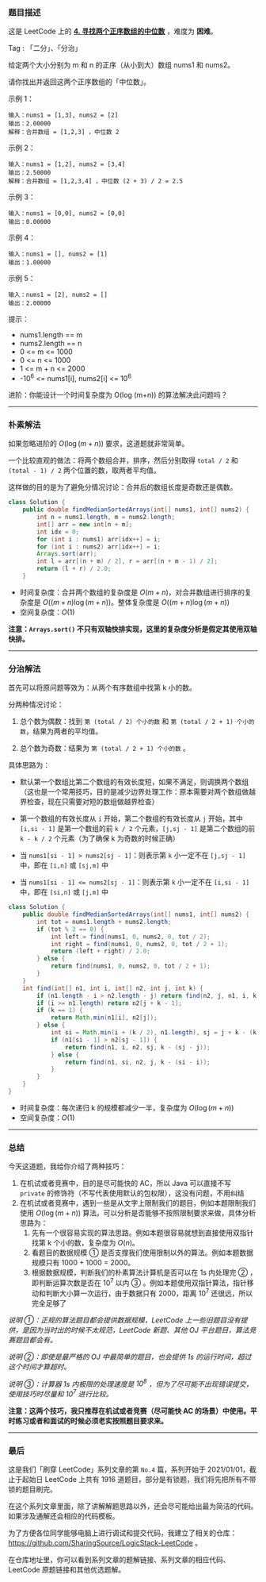 ### 题目描述

这是 LeetCode 上的 **[4. 寻找两个正序数组的中位数](https://leetcode-cn.com/problems/median-of-two-sorted-arrays/solution/shua-chuan-lc-po-su-jie-fa-fen-zhi-jie-f-wtu2/)** ，难度为 **困难**。

Tag : 「二分」、「分治」



给定两个大小分别为 m 和 n 的正序（从小到大）数组 nums1 和 nums2。

请你找出并返回这两个正序数组的「中位数」。

示例 1：
```
输入：nums1 = [1,3], nums2 = [2]
输出：2.00000
解释：合并数组 = [1,2,3] ，中位数 2
```
示例 2：
```
输入：nums1 = [1,2], nums2 = [3,4]
输出：2.50000
解释：合并数组 = [1,2,3,4] ，中位数 (2 + 3) / 2 = 2.5
```
示例 3：
```
输入：nums1 = [0,0], nums2 = [0,0]
输出：0.00000
```
示例 4：
```
输入：nums1 = [], nums2 = [1]
输出：1.00000
```
示例 5：
```
输入：nums1 = [2], nums2 = []
输出：2.00000
```

提示：
* nums1.length == m
* nums2.length == n
* 0 <= m <= 1000
* 0 <= n <= 1000
* 1 <= m + n <= 2000
* -$10^6$ <= nums1[i], nums2[i] <= $10^6$


进阶：你能设计一个时间复杂度为 O(log (m+n)) 的算法解决此问题吗？

---

### 朴素解法

如果忽略进阶的 $O(\log{(m + n)})$ 要求，这道题就非常简单。

一个比较直观的做法：将两个数组合并，排序，然后分别取得 `total / 2` 和 `(total - 1) / 2` 两个位置的数，取两者平均值。

这样做的目的是为了避免分情况讨论：合并后的数组长度是奇数还是偶数。

```Java
class Solution {
    public double findMedianSortedArrays(int[] nums1, int[] nums2) {
        int n = nums1.length, m = nums2.length;
        int[] arr = new int[n + m];
        int idx = 0;
        for (int i : nums1) arr[idx++] = i;
        for (int i : nums2) arr[idx++] = i;
        Arrays.sort(arr);
        int l = arr[(n + m) / 2], r = arr[(n + m - 1) / 2];
        return (l + r) / 2.0;
    }
```
* 时间复杂度：合并两个数组的复杂度是 $O(m + n)$，对合并数组进行排序的复杂度是 $O((m + n)\log{(m + n)})$。整体复杂度是 $O((m + n)\log{(m + n)})$
* 空间复杂度：$O(1)$

**注意：`Arrays.sort()` 不只有双轴快排实现，这里的复杂度分析是假定其使用双轴快排。**

---

### 分治解法

首先可以将原问题等效为：从两个有序数组中找第 k 小的数。

分两种情况讨论：

1. 总个数为偶数：找到 `第 (total / 2) 个小的数` 和 `第 (total / 2 + 1) 个小的数`，结果为两者的平均值。

2. 总个数为奇数：结果为 `第 (total / 2 + 1) 个小的数` 。

具体思路为：

* 默认第一个数组比第二个数组的有效长度短，如果不满足，则调换两个数组（这也是一个常用技巧，目的是减少边界处理工作：原本需要对两个数组做越界检查，现在只需要对短的数组做越界检查）

* 第一个数组的有效长度从 `i` 开始，第二个数组的有效长度从 `j` 开始，其中 `[i,si - 1]` 是第一个数组的前 `k / 2` 个元素，`[j,sj - 1]` 是第二个数组的前 `k - k / 2` 个元素（为了确保 k 为奇数的时候正确）

* 当 `nums1[si - 1] > nums2[sj - 1]`：则表示第 `k` 小一定不在 `[j,sj - 1]` 中，即在 `[i,n]` 或 `[sj,m]` 中

* 当 `nums1[si - 1] <= nums2[sj - 1]`：则表示第 `k` 小一定不在 `[i,si - 1]` 中，即在 `[si,n]` 或 `[j,m]` 中

```Java
class Solution {
    public double findMedianSortedArrays(int[] nums1, int[] nums2) {
        int tot = nums1.length + nums2.length;
        if (tot % 2 == 0) {
            int left = find(nums1, 0, nums2, 0, tot / 2);
            int right = find(nums1, 0, nums2, 0, tot / 2 + 1);
            return (left + right) / 2.0;
        } else {
            return find(nums1, 0, nums2, 0, tot / 2 + 1);
        }
    }
    int find(int[] n1, int i, int[] n2, int j, int k) {
        if (n1.length - i > n2.length - j) return find(n2, j, n1, i, k);
        if (i >= n1.length) return n2[j + k - 1];
        if (k == 1) {
            return Math.min(n1[i], n2[j]);
        } else {
            int si = Math.min(i + (k / 2), n1.length), sj = j + k - (k / 2);
            if (n1[si - 1] > n2[sj - 1]) {
                return find(n1, i, n2, sj, k - (sj - j));
            } else {
                return find(n1, si, n2, j, k - (si - i));
            }
        }
    }
}
```
* 时间复杂度：每次递归 k 的规模都减少一半，复杂度为 $O(\log{(m + n)})$
* 空间复杂度：$O(1)$

---

### 总结

今天这道题，我给你介绍了两种技巧：

1. 在机试或者竞赛中，目的是尽可能快的 AC，所以 Java 可以直接不写 `private` 的修饰符（不写代表使用默认的包权限），这没有问题，不用纠结
2. 在机试或者竞赛中，遇到一些是从文字上限制我们的题目，例如本题限制我们使用 $O(\log{(m+n)})$ 算法。可以分析是否能够不按照限制要求来做，具体分析思路为：
   1. 先有一个很容易实现的算法思路。例如本题很容易就想到直接使用双指针找第 k 个小的数，复杂度为 $O(n)$。
   2. 看题目的数据规模 ① 是否支撑我们使用限制以外的算法。例如本题数据规模只有 1000 + 1000 = 2000。
   3. 根据数据规模，判断我们的朴素算法计算机是否可以在 1s 内处理完 ② ，即判断运算次数是否在 $10^7$ 以内 ③ 。例如本题使用双指针算法，指针移动和判断大小算一次运行，由于数据只有 2000，距离 $10^7$ 还很远，所以完全足够了



*说明 ①：正规的算法题目都会提供数据规模，LeetCode 上一些旧题目没有提供，是因为当时出的时候不太规范，LeetCode 新题、其他 OJ 平台题目，算法竞赛题目都会有。*

*说明 ②：即使是最严格的 OJ 中最简单的题目，也会提供 1s 的运行时间，超过这个时间才算超时。*

*说明 ③：计算器 1s 内极限的处理速度是 $10^8$ ，但为了尽可能不出现错误提交，使用技巧时尽量和 $10^7$ 进行比较。*



**注意：这两个技巧，我只推荐在机试或者竞赛（尽可能快 AC 的场景）中使用。平时练习或者和面试的时候必须老实按照题目要求来。**

---

### 最后

这是我们「刷穿 LeetCode」系列文章的第 `No.4` 篇，系列开始于 2021/01/01，截止于起始日 LeetCode 上共有 1916 道题目，部分是有锁题，我们将先把所有不带锁的题目刷完。

在这个系列文章里面，除了讲解解题思路以外，还会尽可能给出最为简洁的代码。如果涉及通解还会相应的代码模板。

为了方便各位同学能够电脑上进行调试和提交代码，我建立了相关的仓库：https://github.com/SharingSource/LogicStack-LeetCode 。

在仓库地址里，你可以看到系列文章的题解链接、系列文章的相应代码、LeetCode 原题链接和其他优选题解。

